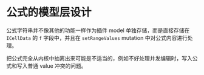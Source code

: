 # 公式的模型层设计

公式字符串并不像其他的功能一样作为插件 model 单独存储，而是直接存储在 `ICellData` 的 `f` 字段中，并且在 `setRangeValues` mutation 中对公式内容进行处理。

把公式完全从内核中抽离出来可能是不适当的，例如不好处理并发编辑时，写入公式和写入普通 value 冲突的问题。
